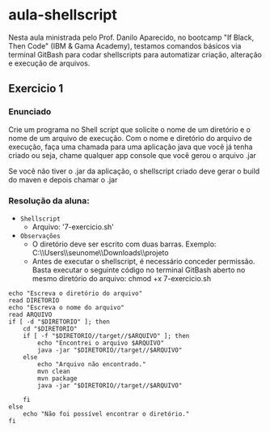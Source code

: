 # aula-shellscript

Nesta aula ministrada pelo Prof. Danilo Aparecido, no bootcamp "If Black, Then Code" (IBM & Gama Academy), testamos comandos básicos via terminal GitBash para codar shellscripts para automatizar criação, alteração e execução de arquivos.

## Exercicio 1
### Enunciado
Crie um programa no Shell script que solicite o nome de um diretório e o nome de um arquivo de execução. Com o nome e diretório do arquivo de execução, faça uma chamada para uma aplicação java que você já tenha criado ou seja, chame qualquer app console que você gerou o arquivo .jar

Se você não tiver o .jar da aplicação, o shellscript criado deve gerar o build do maven e depois chamar o .jar

### Resolução da aluna: 
- `Shellscript` 
    - Arquivo: '7-exercicio.sh'
- `Observações` 
    - O diretório deve ser escrito com duas barras. Exemplo: C:\\\Users\\\seunome\\\Downloads\\\projeto
    - Antes de executar o shellscript, é necessário conceder permissão. Basta executar o seguinte código no terminal GitBash aberto no mesmo diretório do arquivo: chmod +x 7-exercicio.sh 

```shel
echo "Escreva o diretório do arquivo"
read DIRETORIO
echo "Escreva o nome do arquivo"
read ARQUIVO
if [ -d "$DIRETORIO" ]; then
    cd "$DIRETORIO"
    if [ -f "$DIRETORIO//target//$ARQUIVO" ]; then
        echo "Encontrei o arquivo $ARQUIVO"
        java -jar "$DIRETORIO//target//$ARQUIVO"
    else
        echo "Arquivo não encontrado."
        mvn clean
        mvn package
        java -jar "$DIRETORIO//target//$ARQUIVO"
        
    fi
else
    echo "Não foi possível encontrar o diretório."
fi
```
